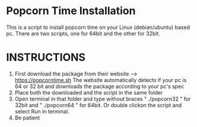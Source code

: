 # Popcorn Time Installation
This is a script to install popcorn time on your Linux (debian/ubuntu) based pc. There are two scripts, one for 64bit and the other for 32bit.

# INSTRUCTIONS
1. First download the package from their website --> https://popcorntime.sh
The website automatically detects if your pc is 64 or 32 bit and downloads the package according to your pc's spec
2. Place both the downloaded and the script in the same folder
3. Open terminal in that folder and type without braces " ./popcorn32 " for 32bit and " ./popcorn64 " for 64bit. Or double clickon the script and select Run in terminal.
4. Be patient
